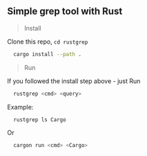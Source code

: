 ## Simple grep tool with Rust

> Install

  Clone this repo, `cd rustgrep`

  ```sh
    cargo install --path .
  ```

> Run

 If you followed the install step above - just Run
 
  ```sh 
    rustgrep <cmd> <query>
  ```

  Example:
  ```sh
    rustgrep ls Cargo
  ```

  Or
  ```sh
    cargon run <cmd> <Cargo>
  ```